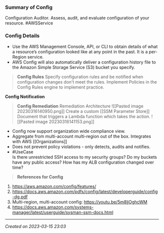 ### Summary of Config
Configuration Auditor. Assess, audit, and evaluate  configuration of your resource. #AWSService 
### Config Details
- Use the AWS Management Console, API, or CLI to obtain details of what a resource’s configuration looked like at any point in the past. It is a per-Region service.
- AWS Config will also automatically deliver a configuration history file to the Amazon Simple Storage Service (S3) bucket you specify.
> **Config Rules**
	Specify configuration rules and be notified when configuration changes don't meet the rules.
	Implement Policies in the Config Rules engine to implement practice.

**Config Notification**

>**Config Remediation**
Remediation Architecture ![[Pasted image 20230316140950.png]]
> Create a custom [[SSM Parameter Store]] Document that triggers a Lambda function which takes the action.
> ![[Pasted image 20230316141153.png]]

- Config now support organization wide compliance view.
- Aggregate from multi-account multi-region out of the box. Integrates with AWS [[Organizations]]
- Does not prevent policy violations - only detects, audits and notifies.
- #UseCase  
	Is there unrestricted SSH access to my security groups?
	Do my buckets have any public access?
	How has my ALB configuration changed over time?


> 
> **References for Config**
1.  https://aws.amazon.com/config/features/
2. https://docs.aws.amazon.com/pdfs/config/latest/developerguide/config-dg.pdf
3. Multi-region, multi-account config: https://youtu.be/5m8ljOghcWM
4. https://docs.aws.amazon.com/systems-manager/latest/userguide/sysman-ssm-docs.html

---
*Created on 2023-03-15 23:03*
